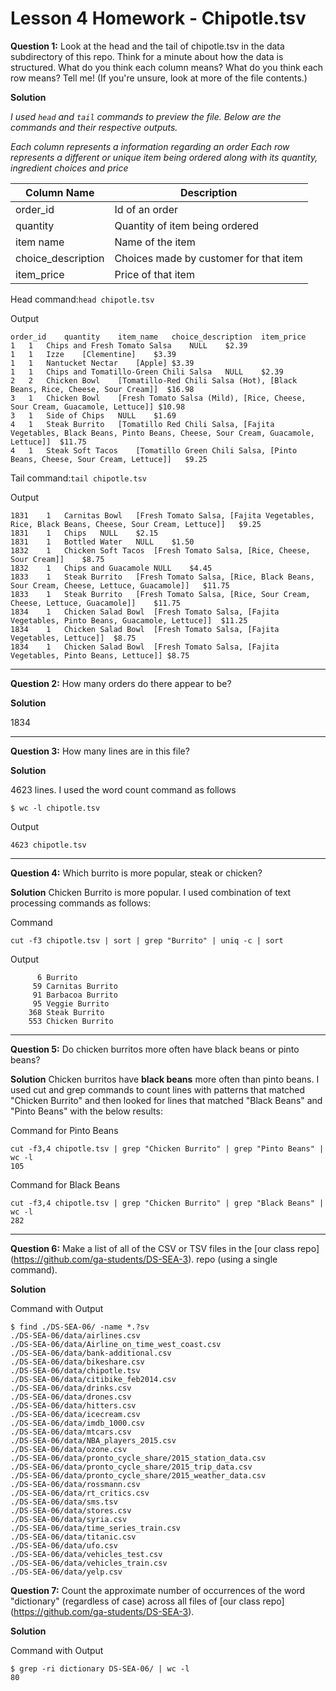 # Lesson 4 Homework - Chipotle.tsv 

**Question 1:**
Look at the head and the tail of chipotle.tsv in the data subdirectory of this repo. Think for a minute about how the data is structured. What do you think each column means? What do you think each row means? Tell me! (If you're unsure, look at more of the file contents.)

**Solution**

_I used ```head``` and ```tail``` commands to preview the file. Below are the commands and their respective outputs._

_Each column represents a information regarding an order_
_Each row represents a different or unique item being ordered along with its quantity, ingredient choices and price_

|Column Name|Description|
|---|---|
order_id|Id of an order
quantity|Quantity of item being ordered
item name|Name of the item
choice_description|Choices made by customer for that item
item_price|Price of that item

Head command:```head chipotle.tsv ```

Output
```
order_id	quantity	item_name	choice_description	item_price
1	1	Chips and Fresh Tomato Salsa	NULL	$2.39 
1	1	Izze	[Clementine]	$3.39 
1	1	Nantucket Nectar	[Apple]	$3.39 
1	1	Chips and Tomatillo-Green Chili Salsa	NULL	$2.39 
2	2	Chicken Bowl	[Tomatillo-Red Chili Salsa (Hot), [Black Beans, Rice, Cheese, Sour Cream]]	$16.98 
3	1	Chicken Bowl	[Fresh Tomato Salsa (Mild), [Rice, Cheese, Sour Cream, Guacamole, Lettuce]]	$10.98 
3	1	Side of Chips	NULL	$1.69 
4	1	Steak Burrito	[Tomatillo Red Chili Salsa, [Fajita Vegetables, Black Beans, Pinto Beans, Cheese, Sour Cream, Guacamole, Lettuce]]	$11.75 
4	1	Steak Soft Tacos	[Tomatillo Green Chili Salsa, [Pinto Beans, Cheese, Sour Cream, Lettuce]]	$9.25 
```

Tail command:```tail chipotle.tsv ```

Output

```
1831	1	Carnitas Bowl	[Fresh Tomato Salsa, [Fajita Vegetables, Rice, Black Beans, Cheese, Sour Cream, Lettuce]]	$9.25 
1831	1	Chips	NULL	$2.15 
1831	1	Bottled Water	NULL	$1.50 
1832	1	Chicken Soft Tacos	[Fresh Tomato Salsa, [Rice, Cheese, Sour Cream]]	$8.75 
1832	1	Chips and Guacamole	NULL	$4.45 
1833	1	Steak Burrito	[Fresh Tomato Salsa, [Rice, Black Beans, Sour Cream, Cheese, Lettuce, Guacamole]]	$11.75 
1833	1	Steak Burrito	[Fresh Tomato Salsa, [Rice, Sour Cream, Cheese, Lettuce, Guacamole]]	$11.75 
1834	1	Chicken Salad Bowl	[Fresh Tomato Salsa, [Fajita Vegetables, Pinto Beans, Guacamole, Lettuce]]	$11.25 
1834	1	Chicken Salad Bowl	[Fresh Tomato Salsa, [Fajita Vegetables, Lettuce]]	$8.75 
1834	1	Chicken Salad Bowl	[Fresh Tomato Salsa, [Fajita Vegetables, Pinto Beans, Lettuce]]	$8.75 
```
---------

**Question 2:**
How many orders do there appear to be?

**Solution**

1834

---------

**Question 3:**
How many lines are in this file?

**Solution**

4623 lines. I used the word count command as follows

```
$ wc -l chipotle.tsv
```

Output
```
4623 chipotle.tsv
```

---------

**Question 4:**
Which burrito is more popular, steak or chicken?

**Solution**
Chicken Burrito is more popular. I used combination of text processing commands as follows:

Command
```
cut -f3 chipotle.tsv | sort | grep "Burrito" | uniq -c | sort
```

Output

```
      6 Burrito
     59 Carnitas Burrito
     91 Barbacoa Burrito
     95 Veggie Burrito
    368 Steak Burrito
    553 Chicken Burrito
```

---------

**Question 5:**
Do chicken burritos more often have black beans or pinto beans?

**Solution**
Chicken burritos have **black beans** more often than pinto beans. I used cut and grep commands to count lines with patterns that matched "Chicken Burrito" and then looked for lines that matched "Black Beans" and "Pinto Beans" with the below results:

Command for Pinto Beans

```
cut -f3,4 chipotle.tsv | grep "Chicken Burrito" | grep "Pinto Beans" | wc -l 
105
```

Command for Black Beans

```
cut -f3,4 chipotle.tsv | grep "Chicken Burrito" | grep "Black Beans" | wc -l 
282
```

---------

**Question 6:**
Make a list of all of the CSV or TSV files in the [our class repo] (https://github.com/ga-students/DS-SEA-3). repo (using a single command).

**Solution**

Command with Output

```
$ find ./DS-SEA-06/ -name *.?sv
./DS-SEA-06/data/airlines.csv
./DS-SEA-06/data/Airline_on_time_west_coast.csv
./DS-SEA-06/data/bank-additional.csv
./DS-SEA-06/data/bikeshare.csv
./DS-SEA-06/data/chipotle.tsv
./DS-SEA-06/data/citibike_feb2014.csv
./DS-SEA-06/data/drinks.csv
./DS-SEA-06/data/drones.csv
./DS-SEA-06/data/hitters.csv
./DS-SEA-06/data/icecream.csv
./DS-SEA-06/data/imdb_1000.csv
./DS-SEA-06/data/mtcars.csv
./DS-SEA-06/data/NBA_players_2015.csv
./DS-SEA-06/data/ozone.csv
./DS-SEA-06/data/pronto_cycle_share/2015_station_data.csv
./DS-SEA-06/data/pronto_cycle_share/2015_trip_data.csv
./DS-SEA-06/data/pronto_cycle_share/2015_weather_data.csv
./DS-SEA-06/data/rossmann.csv
./DS-SEA-06/data/rt_critics.csv
./DS-SEA-06/data/sms.tsv
./DS-SEA-06/data/stores.csv
./DS-SEA-06/data/syria.csv
./DS-SEA-06/data/time_series_train.csv
./DS-SEA-06/data/titanic.csv
./DS-SEA-06/data/ufo.csv
./DS-SEA-06/data/vehicles_test.csv
./DS-SEA-06/data/vehicles_train.csv
./DS-SEA-06/data/yelp.csv
```

**Question 7:**
Count the approximate number of occurrences of the word "dictionary" (regardless of case) across all files of [our class repo] (https://github.com/ga-students/DS-SEA-3).

**Solution**

Command with Output

```
$ grep -ri dictionary DS-SEA-06/ | wc -l
80
```
